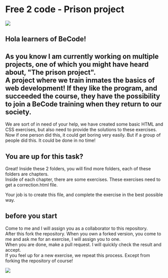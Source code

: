 # Free 2 code - Prison project

![](https://media.giphy.com/media/w6VY9ka8YDk9ac0Y3T/giphy.gif)

## Hola learners of BeCode!
As you know I am currently working on multiple projects, one of which you might have heard about, "The prison project".   
A project where we train inmates the basics of web development! If they like the program, and succeeded the course, they have the possibility to join a BeCode training when they return to our society.
---
We are sort of in need of your help, we have created some basic HTML and CSS exercises, but also need to provide the solutions to these exercises.
Now if one person did this, it could get boring very easily. But if a group of people did this. It could be done in no time!

## You are up for this task? 

Great! Inside these 2 folders, you will find more folders, each of these folders are chapters.   
Inside of each chapter, there are some exercises. These exercises need to get a correction.html file.

Your job is to create this file, and complete the exercise in the best possible way.

## before you start

Come to me and I will assign you as a collaborator to this repository.   
After this fork the repository. When you own a forked version, you come to me and ask me for an exercise, I will assign you to one.   
When you are done, make a pull request. I will quickly check the result and accept.   
If you feel up for a new exercise, we repeat this process. Except from forking the repository of course!    

![](https://media.giphy.com/media/26gsjCZpPolPr3sBy/giphy.gif)